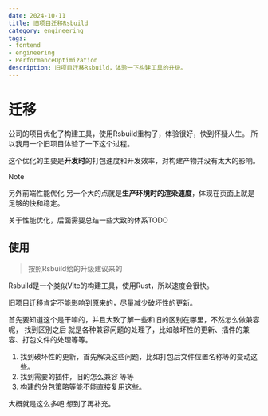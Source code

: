 ```yaml
---
date: 2024-10-11
title: 旧项目迁移Rsbuild
category: engineering
tags:
- fontend
- engineering
- PerformanceOptimization
description: 旧项目迁移Rsbuild，体验一下构建工具的升级。
---
```


# 迁移

公司的项目优化了构建工具，使用Rsbuild重构了，体验很好，快到怀疑人生。
所以我用一个旧项目体验了一下这个过程。

这个优化的主要是**开发时**的打包速度和开发效率，对构建产物并没有太大的影响。

> [!NOTE]
> 另外前端性能优化 另一个大的点就是**生产环境时的渲染速度**，体现在页面上就是足够的快和稳定。
>
> 关于性能优化，后面需要总结一些大致的体系TODO

## 使用

> 按照Rsbuild给的升级建议来的

Rsbuild是一个类似Vite的构建工具，使用Rust，所以速度会很快。

旧项目迁移肯定不能影响到原来的，尽量减少破坏性的更新。

首先要知道这个是干嘛的，并且大致了解一些和旧的区别在哪里，不然怎么做兼容呢，
找到区别之后 就是各种兼容问题的处理了，比如破坏性的更新、插件的兼容、打包文件的处理等等。

1. 找到破坏性的更新，首先解决这些问题，比如打包后文件位置名称等的变动这些。
2. 找到需要的插件，旧的怎么兼容 等等
3. 构建的分包策略等能不能直接复用这些。

大概就是这么多吧 想到了再补充。
